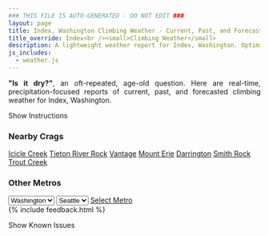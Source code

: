 ```yaml
---
### THIS FILE IS AUTO-GENERATED - DO NOT EDIT ###
layout: page
title: Index, Washington Climbing Weather - Current, Past, and Forecasted Report
title_override: Index<br /><small>Climbing Weather</small>
description: A lightweight weather report for Index, Washington. Optimized for slow internet connections.
js_includes:
  - weather.js
---
```


<section class="measure center lh-copy f5-ns f6 ph2 mv4" style="text-align: justify;">
<strong>"Is it dry?"</strong>, an oft-repeated, age-old question. Here are real-time,
precipitation-focused reports of current, past, and forecasted climbing weather for Index, Washington.
</section>

<p id="settings-toggle" class="mw5 b center tc hover-light-red black-70 pointer">Show Instructions</p>
<section id="settings" class="overflow-hidden" style="display:none;">
    <div class="mv2 ph2 center">
        <div class="fn f6 tc pv2">
            <p class="measure lh-copy center"><strong>Show/hide hourly forecasts</strong> by clicking the desired day.</p>
            <hr class="mw5 p0 mv2 o-60 b0 bt b--light-red light-red bg-light-red">
            <p class="measure lh-copy center"><strong>Current and Past conditions</strong> are measured by the nearest weather station. <strong>Forecast conditions</strong> are calculated and polled separately.</p>
            <hr class="mw5 p0 mv2 o-60 b0 bt b--light-red light-red bg-light-red">
            <p class="measure lh-copy center"><strong>Having issues?</strong> Try <a id="clear-cache" class="no-underline relative fancy-link light-red hover-light-red" href="#">clearing the local cache</a>.</p>
            <hr class="mw5 p0 mv2 o-60 b0 bt b--light-red light-red bg-light-red">
            <p class="measure lh-copy center">Weather data sourced from <a class="no-underline fancy-link relative light-red" target="_blank" href="https://www.weather.gov/documentation/services-web-api">weather.gov</a>.</p>
        </div>
    </div>
</section>
<section id="weather" data-crag="index-washington" class="mv4-ns mv3 ph2 center"></section>
<section id="nearby" class="tc lh-copy">
  <h3>Nearby Crags</h3>
<a class="nowrap no-underline fancy-link relative light-red mh3" href="/crags/icicle-creek-washington-weather.html">Icicle Creek</a>
<a class="nowrap no-underline fancy-link relative light-red mh3" href="/crags/tieton-river-rock-washington-weather.html">Tieton River Rock</a>
<a class="nowrap no-underline fancy-link relative light-red mh3" href="/crags/vantage-washington-weather.html">Vantage</a>
<a class="nowrap no-underline fancy-link relative light-red mh3" href="/crags/mount-erie-washington-weather.html">Mount Erie</a>
<a class="nowrap no-underline fancy-link relative light-red mh3" href="/crags/darrington-washington-weather.html">Darrington</a>
<a class="nowrap no-underline fancy-link relative light-red mh3" href="/crags/smith-rock-oregon-weather.html">Smith Rock</a>
<a class="nowrap no-underline fancy-link relative light-red mh3" href="/crags/trout-creek-oregon-weather.html">Trout Creek</a>
</section>
<section id="nearby" class="tc lh-copy">
  <h3>Other Metros</h3>
  <select class="ma1 bg-near-white pa2" id="stateSel">
    <option value="Texas">Texas</option>
    <option value="Washington" selected>Washington</option>
    <option value="Colorado">Colorado</option>
    <option value="Tennessee">Tennessee</option>
    <option value="Utah">Utah</option>
    <option value="California">California</option>
  </select>
  <select class="ma1 bg-near-white pa2" id="citySel">
    <option value="Seattle" selected>Seattle</option>
  </select>
  <a id="selectMetro" class="f6 link dim ph3 pv2 ma1 dib white bg-light-red" href="/crags/seattle-washington-weather.html">Select Metro</a>
  <script>
    var states = [];
    states["Texas"] = "Austin"
    states["Washington"] = "Seattle"
    states["Colorado"] = "Denver"
    states["Tennessee"] = "Nashville"
    states["Utah"] = "Salt Lake City"
    states["California"] = "San Francisco|Los Angeles"
  </script>
</section>
{% include feedback.html %}
<p id="issues-toggle" class="mw5 b center tc hover-light-red black-70 pointer">Show Known Issues</p>
<section id="issues" class="overflow-hidden tc f6">
</section>

<script>
  var weekly_SEW_150_72 = {"updated":"2021-06-25T22:17:43+00:00","units":"us","forecastGenerator":"BaselineForecastGenerator","generatedAt":"2021-06-26T08:43:07+00:00","updateTime":"2021-06-25T22:17:43+00:00","validTimes":"2021-06-25T16:00:00+00:00/P7DT9H","elevation":{"value":148.1328,"unitCode":"unit:m"},"periods":[{"number":1,"name":"Overnight","startTime":"2021-06-26T01:00:00-07:00","endTime":"2021-06-26T06:00:00-07:00","isDaytime":false,"temperature":72,"temperatureUnit":"F","temperatureTrend":null,"windSpeed":"2 to 8 mph","windDirection":"E","icon":"https://api.weather.gov/icons/land/night/skc?size=medium","shortForecast":"Clear","detailedForecast":"Clear, with a low around 72. East wind 2 to 8 mph."},{"number":2,"name":"Saturday","startTime":"2021-06-26T06:00:00-07:00","endTime":"2021-06-26T18:00:00-07:00","isDaytime":true,"temperature":95,"temperatureUnit":"F","temperatureTrend":"falling","windSpeed":"2 to 9 mph","windDirection":"ESE","icon":"https://api.weather.gov/icons/land/day/skc?size=medium","shortForecast":"Sunny","detailedForecast":"Sunny. High near 95, with temperatures falling to around 93 in the afternoon. East southeast wind 2 to 9 mph."},{"number":3,"name":"Saturday Night","startTime":"2021-06-26T18:00:00-07:00","endTime":"2021-06-27T06:00:00-07:00","isDaytime":false,"temperature":76,"temperatureUnit":"F","temperatureTrend":null,"windSpeed":"3 to 8 mph","windDirection":"NE","icon":"https://api.weather.gov/icons/land/night/skc?size=medium","shortForecast":"Clear","detailedForecast":"Clear, with a low around 76. Northeast wind 3 to 8 mph."},{"number":4,"name":"Sunday","startTime":"2021-06-27T06:00:00-07:00","endTime":"2021-06-27T18:00:00-07:00","isDaytime":true,"temperature":99,"temperatureUnit":"F","temperatureTrend":null,"windSpeed":"5 to 8 mph","windDirection":"ESE","icon":"https://api.weather.gov/icons/land/day/hot?size=medium","shortForecast":"Sunny","detailedForecast":"Sunny, with a high near 99. East southeast wind 5 to 8 mph."},{"number":5,"name":"Sunday Night","startTime":"2021-06-27T18:00:00-07:00","endTime":"2021-06-28T06:00:00-07:00","isDaytime":false,"temperature":78,"temperatureUnit":"F","temperatureTrend":null,"windSpeed":"7 mph","windDirection":"E","icon":"https://api.weather.gov/icons/land/night/skc?size=medium","shortForecast":"Clear","detailedForecast":"Clear, with a low around 78. East wind around 7 mph."},{"number":6,"name":"Monday","startTime":"2021-06-28T06:00:00-07:00","endTime":"2021-06-28T18:00:00-07:00","isDaytime":true,"temperature":102,"temperatureUnit":"F","temperatureTrend":null,"windSpeed":"9 mph","windDirection":"E","icon":"https://api.weather.gov/icons/land/day/hot?size=medium","shortForecast":"Sunny","detailedForecast":"Sunny, with a high near 102."},{"number":7,"name":"Monday Night","startTime":"2021-06-28T18:00:00-07:00","endTime":"2021-06-29T06:00:00-07:00","isDaytime":false,"temperature":73,"temperatureUnit":"F","temperatureTrend":null,"windSpeed":"8 mph","windDirection":"E","icon":"https://api.weather.gov/icons/land/night/skc?size=medium","shortForecast":"Clear","detailedForecast":"Clear, with a low around 73."},{"number":8,"name":"Tuesday","startTime":"2021-06-29T06:00:00-07:00","endTime":"2021-06-29T18:00:00-07:00","isDaytime":true,"temperature":93,"temperatureUnit":"F","temperatureTrend":null,"windSpeed":"6 mph","windDirection":"S","icon":"https://api.weather.gov/icons/land/day/skc?size=medium","shortForecast":"Sunny","detailedForecast":"Sunny, with a high near 93."},{"number":9,"name":"Tuesday Night","startTime":"2021-06-29T18:00:00-07:00","endTime":"2021-06-30T06:00:00-07:00","isDaytime":false,"temperature":66,"temperatureUnit":"F","temperatureTrend":null,"windSpeed":"6 mph","windDirection":"WSW","icon":"https://api.weather.gov/icons/land/night/few?size=medium","shortForecast":"Mostly Clear","detailedForecast":"Mostly clear, with a low around 66."},{"number":10,"name":"Wednesday","startTime":"2021-06-30T06:00:00-07:00","endTime":"2021-06-30T18:00:00-07:00","isDaytime":true,"temperature":83,"temperatureUnit":"F","temperatureTrend":null,"windSpeed":"3 to 7 mph","windDirection":"W","icon":"https://api.weather.gov/icons/land/day/few?size=medium","shortForecast":"Sunny","detailedForecast":"Sunny, with a high near 83."},{"number":11,"name":"Wednesday Night","startTime":"2021-06-30T18:00:00-07:00","endTime":"2021-07-01T06:00:00-07:00","isDaytime":false,"temperature":65,"temperatureUnit":"F","temperatureTrend":null,"windSpeed":"7 mph","windDirection":"WSW","icon":"https://api.weather.gov/icons/land/night/few?size=medium","shortForecast":"Mostly Clear","detailedForecast":"Mostly clear, with a low around 65."},{"number":12,"name":"Thursday","startTime":"2021-07-01T06:00:00-07:00","endTime":"2021-07-01T18:00:00-07:00","isDaytime":true,"temperature":82,"temperatureUnit":"F","temperatureTrend":null,"windSpeed":"3 to 7 mph","windDirection":"W","icon":"https://api.weather.gov/icons/land/day/few?size=medium","shortForecast":"Sunny","detailedForecast":"Sunny, with a high near 82."},{"number":13,"name":"Thursday Night","startTime":"2021-07-01T18:00:00-07:00","endTime":"2021-07-02T06:00:00-07:00","isDaytime":false,"temperature":64,"temperatureUnit":"F","temperatureTrend":null,"windSpeed":"3 to 7 mph","windDirection":"ENE","icon":"https://api.weather.gov/icons/land/night/few?size=medium","shortForecast":"Mostly Clear","detailedForecast":"Mostly clear, with a low around 64."},{"number":14,"name":"Friday","startTime":"2021-07-02T06:00:00-07:00","endTime":"2021-07-02T18:00:00-07:00","isDaytime":true,"temperature":83,"temperatureUnit":"F","temperatureTrend":null,"windSpeed":"3 to 7 mph","windDirection":"NW","icon":"https://api.weather.gov/icons/land/day/few?size=medium","shortForecast":"Sunny","detailedForecast":"Sunny, with a high near 83."}]}
  var hourly_SEW_150_72 = {"@context":["https://geojson.org/geojson-ld/geojson-context.jsonld",{"@version":"1.1","wx":"https://api.weather.gov/ontology#","geo":"http://www.opengis.net/ont/geosparql#","unit":"http://codes.wmo.int/common/unit/","@vocab":"https://api.weather.gov/ontology#"}],"type":"Feature","geometry":{"type":"Polygon","coordinates":[[[-121.5758471,47.8261007],[-121.5697809,47.8055844],[-121.539213,47.809657800000004],[-121.5452726,47.8301743],[-121.5758471,47.8261007]]]},"properties":{"updated":"2021-06-25T22:17:43+00:00","units":"us","forecastGenerator":"HourlyForecastGenerator","generatedAt":"2021-06-26T08:43:08+00:00","updateTime":"2021-06-25T22:17:43+00:00","validTimes":"2021-06-25T16:00:00+00:00/P7DT9H","elevation":{"value":148.1328,"unitCode":"unit:m"},"periods":[{"number":1,"name":"","startTime":"2021-06-26T01:00:00-07:00","endTime":"2021-06-26T02:00:00-07:00","isDaytime":false,"temperature":74,"temperatureUnit":"F","temperatureTrend":null,"windSpeed":"8 mph","windDirection":"ENE","icon":"https://api.weather.gov/icons/land/night/skc?size=small","shortForecast":"Clear","detailedForecast":""},{"number":2,"name":"","startTime":"2021-06-26T02:00:00-07:00","endTime":"2021-06-26T03:00:00-07:00","isDaytime":false,"temperature":74,"temperatureUnit":"F","temperatureTrend":null,"windSpeed":"6 mph","windDirection":"E","icon":"https://api.weather.gov/icons/land/night/skc?size=small","shortForecast":"Clear","detailedForecast":""},{"number":3,"name":"","startTime":"2021-06-26T03:00:00-07:00","endTime":"2021-06-26T04:00:00-07:00","isDaytime":false,"temperature":74,"temperatureUnit":"F","temperatureTrend":null,"windSpeed":"6 mph","windDirection":"ESE","icon":"https://api.weather.gov/icons/land/night/skc?size=small","shortForecast":"Clear","detailedForecast":""},{"number":4,"name":"","startTime":"2021-06-26T04:00:00-07:00","endTime":"2021-06-26T05:00:00-07:00","isDaytime":false,"temperature":73,"temperatureUnit":"F","temperatureTrend":null,"windSpeed":"2 mph","windDirection":"E","icon":"https://api.weather.gov/icons/land/night/skc?size=small","shortForecast":"Clear","detailedForecast":""},{"number":5,"name":"","startTime":"2021-06-26T05:00:00-07:00","endTime":"2021-06-26T06:00:00-07:00","isDaytime":false,"temperature":73,"temperatureUnit":"F","temperatureTrend":null,"windSpeed":"2 mph","windDirection":"E","icon":"https://api.weather.gov/icons/land/night/skc?size=small","shortForecast":"Clear","detailedForecast":""},{"number":6,"name":"","startTime":"2021-06-26T06:00:00-07:00","endTime":"2021-06-26T07:00:00-07:00","isDaytime":true,"temperature":73,"temperatureUnit":"F","temperatureTrend":null,"windSpeed":"5 mph","windDirection":"E","icon":"https://api.weather.gov/icons/land/day/skc?size=small","shortForecast":"Sunny","detailedForecast":""},{"number":7,"name":"","startTime":"2021-06-26T07:00:00-07:00","endTime":"2021-06-26T08:00:00-07:00","isDaytime":true,"temperature":74,"temperatureUnit":"F","temperatureTrend":null,"windSpeed":"6 mph","windDirection":"E","icon":"https://api.weather.gov/icons/land/day/skc?size=small","shortForecast":"Sunny","detailedForecast":""},{"number":8,"name":"","startTime":"2021-06-26T08:00:00-07:00","endTime":"2021-06-26T09:00:00-07:00","isDaytime":true,"temperature":77,"temperatureUnit":"F","temperatureTrend":null,"windSpeed":"5 mph","windDirection":"ESE","icon":"https://api.weather.gov/icons/land/day/skc?size=small","shortForecast":"Sunny","detailedForecast":""},{"number":9,"name":"","startTime":"2021-06-26T09:00:00-07:00","endTime":"2021-06-26T10:00:00-07:00","isDaytime":true,"temperature":81,"temperatureUnit":"F","temperatureTrend":null,"windSpeed":"2 mph","windDirection":"ESE","icon":"https://api.weather.gov/icons/land/day/skc?size=small","shortForecast":"Sunny","detailedForecast":""},{"number":10,"name":"","startTime":"2021-06-26T10:00:00-07:00","endTime":"2021-06-26T11:00:00-07:00","isDaytime":true,"temperature":85,"temperatureUnit":"F","temperatureTrend":null,"windSpeed":"5 mph","windDirection":"W","icon":"https://api.weather.gov/icons/land/day/skc?size=small","shortForecast":"Sunny","detailedForecast":""},{"number":11,"name":"","startTime":"2021-06-26T11:00:00-07:00","endTime":"2021-06-26T12:00:00-07:00","isDaytime":true,"temperature":88,"temperatureUnit":"F","temperatureTrend":null,"windSpeed":"8 mph","windDirection":"W","icon":"https://api.weather.gov/icons/land/day/skc?size=small","shortForecast":"Sunny","detailedForecast":""},{"number":12,"name":"","startTime":"2021-06-26T12:00:00-07:00","endTime":"2021-06-26T13:00:00-07:00","isDaytime":true,"temperature":91,"temperatureUnit":"F","temperatureTrend":null,"windSpeed":"8 mph","windDirection":"W","icon":"https://api.weather.gov/icons/land/day/skc?size=small","shortForecast":"Sunny","detailedForecast":""},{"number":13,"name":"","startTime":"2021-06-26T13:00:00-07:00","endTime":"2021-06-26T14:00:00-07:00","isDaytime":true,"temperature":92,"temperatureUnit":"F","temperatureTrend":null,"windSpeed":"8 mph","windDirection":"W","icon":"https://api.weather.gov/icons/land/day/skc?size=small","shortForecast":"Sunny","detailedForecast":""},{"number":14,"name":"","startTime":"2021-06-26T14:00:00-07:00","endTime":"2021-06-26T15:00:00-07:00","isDaytime":true,"temperature":93,"temperatureUnit":"F","temperatureTrend":null,"windSpeed":"9 mph","windDirection":"WNW","icon":"https://api.weather.gov/icons/land/day/skc?size=small","shortForecast":"Sunny","detailedForecast":""},{"number":15,"name":"","startTime":"2021-06-26T15:00:00-07:00","endTime":"2021-06-26T16:00:00-07:00","isDaytime":true,"temperature":93,"temperatureUnit":"F","temperatureTrend":null,"windSpeed":"9 mph","windDirection":"WNW","icon":"https://api.weather.gov/icons/land/day/skc?size=small","shortForecast":"Sunny","detailedForecast":""},{"number":16,"name":"","startTime":"2021-06-26T16:00:00-07:00","endTime":"2021-06-26T17:00:00-07:00","isDaytime":true,"temperature":94,"temperatureUnit":"F","temperatureTrend":null,"windSpeed":"9 mph","windDirection":"WNW","icon":"https://api.weather.gov/icons/land/day/skc?size=small","shortForecast":"Sunny","detailedForecast":""},{"number":17,"name":"","startTime":"2021-06-26T17:00:00-07:00","endTime":"2021-06-26T18:00:00-07:00","isDaytime":true,"temperature":93,"temperatureUnit":"F","temperatureTrend":null,"windSpeed":"8 mph","windDirection":"WNW","icon":"https://api.weather.gov/icons/land/day/skc?size=small","shortForecast":"Sunny","detailedForecast":""},{"number":18,"name":"","startTime":"2021-06-26T18:00:00-07:00","endTime":"2021-06-26T19:00:00-07:00","isDaytime":false,"temperature":93,"temperatureUnit":"F","temperatureTrend":null,"windSpeed":"8 mph","windDirection":"WNW","icon":"https://api.weather.gov/icons/land/night/skc?size=small","shortForecast":"Clear","detailedForecast":""},{"number":19,"name":"","startTime":"2021-06-26T19:00:00-07:00","endTime":"2021-06-26T20:00:00-07:00","isDaytime":false,"temperature":90,"temperatureUnit":"F","temperatureTrend":null,"windSpeed":"8 mph","windDirection":"WNW","icon":"https://api.weather.gov/icons/land/night/skc?size=small","shortForecast":"Clear","detailedForecast":""},{"number":20,"name":"","startTime":"2021-06-26T20:00:00-07:00","endTime":"2021-06-26T21:00:00-07:00","isDaytime":false,"temperature":88,"temperatureUnit":"F","temperatureTrend":null,"windSpeed":"3 mph","windDirection":"NE","icon":"https://api.weather.gov/icons/land/night/skc?size=small","shortForecast":"Clear","detailedForecast":""},{"number":21,"name":"","startTime":"2021-06-26T21:00:00-07:00","endTime":"2021-06-26T22:00:00-07:00","isDaytime":false,"temperature":85,"temperatureUnit":"F","temperatureTrend":null,"windSpeed":"3 mph","windDirection":"NE","icon":"https://api.weather.gov/icons/land/night/skc?size=small","shortForecast":"Clear","detailedForecast":""},{"number":22,"name":"","startTime":"2021-06-26T22:00:00-07:00","endTime":"2021-06-26T23:00:00-07:00","isDaytime":false,"temperature":83,"temperatureUnit":"F","temperatureTrend":null,"windSpeed":"3 mph","windDirection":"NE","icon":"https://api.weather.gov/icons/land/night/skc?size=small","shortForecast":"Clear","detailedForecast":""},{"number":23,"name":"","startTime":"2021-06-26T23:00:00-07:00","endTime":"2021-06-27T00:00:00-07:00","isDaytime":false,"temperature":82,"temperatureUnit":"F","temperatureTrend":null,"windSpeed":"6 mph","windDirection":"ENE","icon":"https://api.weather.gov/icons/land/night/skc?size=small","shortForecast":"Clear","detailedForecast":""},{"number":24,"name":"","startTime":"2021-06-27T00:00:00-07:00","endTime":"2021-06-27T01:00:00-07:00","isDaytime":false,"temperature":81,"temperatureUnit":"F","temperatureTrend":null,"windSpeed":"6 mph","windDirection":"ENE","icon":"https://api.weather.gov/icons/land/night/skc?size=small","shortForecast":"Clear","detailedForecast":""},{"number":25,"name":"","startTime":"2021-06-27T01:00:00-07:00","endTime":"2021-06-27T02:00:00-07:00","isDaytime":false,"temperature":80,"temperatureUnit":"F","temperatureTrend":null,"windSpeed":"6 mph","windDirection":"ENE","icon":"https://api.weather.gov/icons/land/night/skc?size=small","shortForecast":"Clear","detailedForecast":""},{"number":26,"name":"","startTime":"2021-06-27T02:00:00-07:00","endTime":"2021-06-27T03:00:00-07:00","isDaytime":false,"temperature":79,"temperatureUnit":"F","temperatureTrend":null,"windSpeed":"5 mph","windDirection":"ENE","icon":"https://api.weather.gov/icons/land/night/skc?size=small","shortForecast":"Clear","detailedForecast":""},{"number":27,"name":"","startTime":"2021-06-27T03:00:00-07:00","endTime":"2021-06-27T04:00:00-07:00","isDaytime":false,"temperature":78,"temperatureUnit":"F","temperatureTrend":null,"windSpeed":"5 mph","windDirection":"ENE","icon":"https://api.weather.gov/icons/land/night/skc?size=small","shortForecast":"Clear","detailedForecast":""},{"number":28,"name":"","startTime":"2021-06-27T04:00:00-07:00","endTime":"2021-06-27T05:00:00-07:00","isDaytime":false,"temperature":77,"temperatureUnit":"F","temperatureTrend":null,"windSpeed":"5 mph","windDirection":"ENE","icon":"https://api.weather.gov/icons/land/night/skc?size=small","shortForecast":"Clear","detailedForecast":""},{"number":29,"name":"","startTime":"2021-06-27T05:00:00-07:00","endTime":"2021-06-27T06:00:00-07:00","isDaytime":false,"temperature":77,"temperatureUnit":"F","temperatureTrend":null,"windSpeed":"5 mph","windDirection":"ENE","icon":"https://api.weather.gov/icons/land/night/skc?size=small","shortForecast":"Clear","detailedForecast":""},{"number":30,"name":"","startTime":"2021-06-27T06:00:00-07:00","endTime":"2021-06-27T07:00:00-07:00","isDaytime":true,"temperature":78,"temperatureUnit":"F","temperatureTrend":null,"windSpeed":"5 mph","windDirection":"ENE","icon":"https://api.weather.gov/icons/land/day/skc?size=small","shortForecast":"Sunny","detailedForecast":""},{"number":31,"name":"","startTime":"2021-06-27T07:00:00-07:00","endTime":"2021-06-27T08:00:00-07:00","isDaytime":true,"temperature":79,"temperatureUnit":"F","temperatureTrend":null,"windSpeed":"5 mph","windDirection":"ENE","icon":"https://api.weather.gov/icons/land/day/skc?size=small","shortForecast":"Sunny","detailedForecast":""},{"number":32,"name":"","startTime":"2021-06-27T08:00:00-07:00","endTime":"2021-06-27T09:00:00-07:00","isDaytime":true,"temperature":81,"temperatureUnit":"F","temperatureTrend":null,"windSpeed":"5 mph","windDirection":"SE","icon":"https://api.weather.gov/icons/land/day/skc?size=small","shortForecast":"Sunny","detailedForecast":""},{"number":33,"name":"","startTime":"2021-06-27T09:00:00-07:00","endTime":"2021-06-27T10:00:00-07:00","isDaytime":true,"temperature":84,"temperatureUnit":"F","temperatureTrend":null,"windSpeed":"5 mph","windDirection":"SE","icon":"https://api.weather.gov/icons/land/day/skc?size=small","shortForecast":"Sunny","detailedForecast":""},{"number":34,"name":"","startTime":"2021-06-27T10:00:00-07:00","endTime":"2021-06-27T11:00:00-07:00","isDaytime":true,"temperature":88,"temperatureUnit":"F","temperatureTrend":null,"windSpeed":"5 mph","windDirection":"SE","icon":"https://api.weather.gov/icons/land/day/skc?size=small","shortForecast":"Sunny","detailedForecast":""},{"number":35,"name":"","startTime":"2021-06-27T11:00:00-07:00","endTime":"2021-06-27T12:00:00-07:00","isDaytime":true,"temperature":91,"temperatureUnit":"F","temperatureTrend":null,"windSpeed":"8 mph","windDirection":"SE","icon":"https://api.weather.gov/icons/land/day/skc?size=small","shortForecast":"Sunny","detailedForecast":""},{"number":36,"name":"","startTime":"2021-06-27T12:00:00-07:00","endTime":"2021-06-27T13:00:00-07:00","isDaytime":true,"temperature":93,"temperatureUnit":"F","temperatureTrend":null,"windSpeed":"8 mph","windDirection":"SE","icon":"https://api.weather.gov/icons/land/day/skc?size=small","shortForecast":"Sunny","detailedForecast":""},{"number":37,"name":"","startTime":"2021-06-27T13:00:00-07:00","endTime":"2021-06-27T14:00:00-07:00","isDaytime":true,"temperature":95,"temperatureUnit":"F","temperatureTrend":null,"windSpeed":"8 mph","windDirection":"SE","icon":"https://api.weather.gov/icons/land/day/skc?size=small","shortForecast":"Sunny","detailedForecast":""},{"number":38,"name":"","startTime":"2021-06-27T14:00:00-07:00","endTime":"2021-06-27T15:00:00-07:00","isDaytime":true,"temperature":96,"temperatureUnit":"F","temperatureTrend":null,"windSpeed":"8 mph","windDirection":"SE","icon":"https://api.weather.gov/icons/land/day/hot?size=small","shortForecast":"Sunny","detailedForecast":""},{"number":39,"name":"","startTime":"2021-06-27T15:00:00-07:00","endTime":"2021-06-27T16:00:00-07:00","isDaytime":true,"temperature":97,"temperatureUnit":"F","temperatureTrend":null,"windSpeed":"8 mph","windDirection":"SE","icon":"https://api.weather.gov/icons/land/day/hot?size=small","shortForecast":"Sunny","detailedForecast":""},{"number":40,"name":"","startTime":"2021-06-27T16:00:00-07:00","endTime":"2021-06-27T17:00:00-07:00","isDaytime":true,"temperature":98,"temperatureUnit":"F","temperatureTrend":null,"windSpeed":"8 mph","windDirection":"SE","icon":"https://api.weather.gov/icons/land/day/hot?size=small","shortForecast":"Sunny","detailedForecast":""},{"number":41,"name":"","startTime":"2021-06-27T17:00:00-07:00","endTime":"2021-06-27T18:00:00-07:00","isDaytime":true,"temperature":98,"temperatureUnit":"F","temperatureTrend":null,"windSpeed":"5 mph","windDirection":"ESE","icon":"https://api.weather.gov/icons/land/day/hot?size=small","shortForecast":"Sunny","detailedForecast":""},{"number":42,"name":"","startTime":"2021-06-27T18:00:00-07:00","endTime":"2021-06-27T19:00:00-07:00","isDaytime":false,"temperature":97,"temperatureUnit":"F","temperatureTrend":null,"windSpeed":"5 mph","windDirection":"ESE","icon":"https://api.weather.gov/icons/land/night/skc?size=small","shortForecast":"Clear","detailedForecast":""},{"number":43,"name":"","startTime":"2021-06-27T19:00:00-07:00","endTime":"2021-06-27T20:00:00-07:00","isDaytime":false,"temperature":95,"temperatureUnit":"F","temperatureTrend":null,"windSpeed":"5 mph","windDirection":"ESE","icon":"https://api.weather.gov/icons/land/night/skc?size=small","shortForecast":"Clear","detailedForecast":""},{"number":44,"name":"","startTime":"2021-06-27T20:00:00-07:00","endTime":"2021-06-27T21:00:00-07:00","isDaytime":false,"temperature":92,"temperatureUnit":"F","temperatureTrend":null,"windSpeed":"6 mph","windDirection":"E","icon":"https://api.weather.gov/icons/land/night/skc?size=small","shortForecast":"Clear","detailedForecast":""},{"number":45,"name":"","startTime":"2021-06-27T21:00:00-07:00","endTime":"2021-06-27T22:00:00-07:00","isDaytime":false,"temperature":89,"temperatureUnit":"F","temperatureTrend":null,"windSpeed":"6 mph","windDirection":"E","icon":"https://api.weather.gov/icons/land/night/skc?size=small","shortForecast":"Clear","detailedForecast":""},{"number":46,"name":"","startTime":"2021-06-27T22:00:00-07:00","endTime":"2021-06-27T23:00:00-07:00","isDaytime":false,"temperature":86,"temperatureUnit":"F","temperatureTrend":null,"windSpeed":"6 mph","windDirection":"E","icon":"https://api.weather.gov/icons/land/night/skc?size=small","shortForecast":"Clear","detailedForecast":""},{"number":47,"name":"","startTime":"2021-06-27T23:00:00-07:00","endTime":"2021-06-28T00:00:00-07:00","isDaytime":false,"temperature":84,"temperatureUnit":"F","temperatureTrend":null,"windSpeed":"7 mph","windDirection":"ENE","icon":"https://api.weather.gov/icons/land/night/skc?size=small","shortForecast":"Clear","detailedForecast":""},{"number":48,"name":"","startTime":"2021-06-28T00:00:00-07:00","endTime":"2021-06-28T01:00:00-07:00","isDaytime":false,"temperature":82,"temperatureUnit":"F","temperatureTrend":null,"windSpeed":"7 mph","windDirection":"ENE","icon":"https://api.weather.gov/icons/land/night/skc?size=small","shortForecast":"Clear","detailedForecast":""},{"number":49,"name":"","startTime":"2021-06-28T01:00:00-07:00","endTime":"2021-06-28T02:00:00-07:00","isDaytime":false,"temperature":81,"temperatureUnit":"F","temperatureTrend":null,"windSpeed":"7 mph","windDirection":"ENE","icon":"https://api.weather.gov/icons/land/night/skc?size=small","shortForecast":"Clear","detailedForecast":""},{"number":50,"name":"","startTime":"2021-06-28T02:00:00-07:00","endTime":"2021-06-28T03:00:00-07:00","isDaytime":false,"temperature":80,"temperatureUnit":"F","temperatureTrend":null,"windSpeed":"7 mph","windDirection":"ENE","icon":"https://api.weather.gov/icons/land/night/skc?size=small","shortForecast":"Clear","detailedForecast":""},{"number":51,"name":"","startTime":"2021-06-28T03:00:00-07:00","endTime":"2021-06-28T04:00:00-07:00","isDaytime":false,"temperature":79,"temperatureUnit":"F","temperatureTrend":null,"windSpeed":"7 mph","windDirection":"ENE","icon":"https://api.weather.gov/icons/land/night/skc?size=small","shortForecast":"Clear","detailedForecast":""},{"number":52,"name":"","startTime":"2021-06-28T04:00:00-07:00","endTime":"2021-06-28T05:00:00-07:00","isDaytime":false,"temperature":79,"temperatureUnit":"F","temperatureTrend":null,"windSpeed":"7 mph","windDirection":"ENE","icon":"https://api.weather.gov/icons/land/night/skc?size=small","shortForecast":"Clear","detailedForecast":""},{"number":53,"name":"","startTime":"2021-06-28T05:00:00-07:00","endTime":"2021-06-28T06:00:00-07:00","isDaytime":false,"temperature":78,"temperatureUnit":"F","temperatureTrend":null,"windSpeed":"7 mph","windDirection":"ENE","icon":"https://api.weather.gov/icons/land/night/skc?size=small","shortForecast":"Clear","detailedForecast":""},{"number":54,"name":"","startTime":"2021-06-28T06:00:00-07:00","endTime":"2021-06-28T07:00:00-07:00","isDaytime":true,"temperature":79,"temperatureUnit":"F","temperatureTrend":null,"windSpeed":"7 mph","windDirection":"ENE","icon":"https://api.weather.gov/icons/land/day/skc?size=small","shortForecast":"Sunny","detailedForecast":""},{"number":55,"name":"","startTime":"2021-06-28T07:00:00-07:00","endTime":"2021-06-28T08:00:00-07:00","isDaytime":true,"temperature":80,"temperatureUnit":"F","temperatureTrend":null,"windSpeed":"7 mph","windDirection":"ENE","icon":"https://api.weather.gov/icons/land/day/skc?size=small","shortForecast":"Sunny","detailedForecast":""},{"number":56,"name":"","startTime":"2021-06-28T08:00:00-07:00","endTime":"2021-06-28T09:00:00-07:00","isDaytime":true,"temperature":82,"temperatureUnit":"F","temperatureTrend":null,"windSpeed":"8 mph","windDirection":"E","icon":"https://api.weather.gov/icons/land/day/skc?size=small","shortForecast":"Sunny","detailedForecast":""},{"number":57,"name":"","startTime":"2021-06-28T09:00:00-07:00","endTime":"2021-06-28T10:00:00-07:00","isDaytime":true,"temperature":85,"temperatureUnit":"F","temperatureTrend":null,"windSpeed":"8 mph","windDirection":"E","icon":"https://api.weather.gov/icons/land/day/skc?size=small","shortForecast":"Sunny","detailedForecast":""},{"number":58,"name":"","startTime":"2021-06-28T10:00:00-07:00","endTime":"2021-06-28T11:00:00-07:00","isDaytime":true,"temperature":89,"temperatureUnit":"F","temperatureTrend":null,"windSpeed":"8 mph","windDirection":"E","icon":"https://api.weather.gov/icons/land/day/skc?size=small","shortForecast":"Sunny","detailedForecast":""},{"number":59,"name":"","startTime":"2021-06-28T11:00:00-07:00","endTime":"2021-06-28T12:00:00-07:00","isDaytime":true,"temperature":92,"temperatureUnit":"F","temperatureTrend":null,"windSpeed":"9 mph","windDirection":"E","icon":"https://api.weather.gov/icons/land/day/skc?size=small","shortForecast":"Sunny","detailedForecast":""},{"number":60,"name":"","startTime":"2021-06-28T12:00:00-07:00","endTime":"2021-06-28T13:00:00-07:00","isDaytime":true,"temperature":94,"temperatureUnit":"F","temperatureTrend":null,"windSpeed":"9 mph","windDirection":"E","icon":"https://api.weather.gov/icons/land/day/skc?size=small","shortForecast":"Sunny","detailedForecast":""},{"number":61,"name":"","startTime":"2021-06-28T13:00:00-07:00","endTime":"2021-06-28T14:00:00-07:00","isDaytime":true,"temperature":96,"temperatureUnit":"F","temperatureTrend":null,"windSpeed":"9 mph","windDirection":"E","icon":"https://api.weather.gov/icons/land/day/hot?size=small","shortForecast":"Sunny","detailedForecast":""},{"number":62,"name":"","startTime":"2021-06-28T14:00:00-07:00","endTime":"2021-06-28T15:00:00-07:00","isDaytime":true,"temperature":97,"temperatureUnit":"F","temperatureTrend":null,"windSpeed":"9 mph","windDirection":"E","icon":"https://api.weather.gov/icons/land/day/hot?size=small","shortForecast":"Sunny","detailedForecast":""},{"number":63,"name":"","startTime":"2021-06-28T15:00:00-07:00","endTime":"2021-06-28T16:00:00-07:00","isDaytime":true,"temperature":99,"temperatureUnit":"F","temperatureTrend":null,"windSpeed":"9 mph","windDirection":"E","icon":"https://api.weather.gov/icons/land/day/hot?size=small","shortForecast":"Sunny","detailedForecast":""},{"number":64,"name":"","startTime":"2021-06-28T16:00:00-07:00","endTime":"2021-06-28T17:00:00-07:00","isDaytime":true,"temperature":100,"temperatureUnit":"F","temperatureTrend":null,"windSpeed":"9 mph","windDirection":"E","icon":"https://api.weather.gov/icons/land/day/hot?size=small","shortForecast":"Sunny","detailedForecast":""},{"number":65,"name":"","startTime":"2021-06-28T17:00:00-07:00","endTime":"2021-06-28T18:00:00-07:00","isDaytime":true,"temperature":100,"temperatureUnit":"F","temperatureTrend":null,"windSpeed":"8 mph","windDirection":"E","icon":"https://api.weather.gov/icons/land/day/hot?size=small","shortForecast":"Sunny","detailedForecast":""},{"number":66,"name":"","startTime":"2021-06-28T18:00:00-07:00","endTime":"2021-06-28T19:00:00-07:00","isDaytime":false,"temperature":99,"temperatureUnit":"F","temperatureTrend":null,"windSpeed":"8 mph","windDirection":"E","icon":"https://api.weather.gov/icons/land/night/skc?size=small","shortForecast":"Clear","detailedForecast":""},{"number":67,"name":"","startTime":"2021-06-28T19:00:00-07:00","endTime":"2021-06-28T20:00:00-07:00","isDaytime":false,"temperature":97,"temperatureUnit":"F","temperatureTrend":null,"windSpeed":"8 mph","windDirection":"E","icon":"https://api.weather.gov/icons/land/night/skc?size=small","shortForecast":"Clear","detailedForecast":""},{"number":68,"name":"","startTime":"2021-06-28T20:00:00-07:00","endTime":"2021-06-28T21:00:00-07:00","isDaytime":false,"temperature":94,"temperatureUnit":"F","temperatureTrend":null,"windSpeed":"6 mph","windDirection":"E","icon":"https://api.weather.gov/icons/land/night/skc?size=small","shortForecast":"Clear","detailedForecast":""},{"number":69,"name":"","startTime":"2021-06-28T21:00:00-07:00","endTime":"2021-06-28T22:00:00-07:00","isDaytime":false,"temperature":90,"temperatureUnit":"F","temperatureTrend":null,"windSpeed":"6 mph","windDirection":"E","icon":"https://api.weather.gov/icons/land/night/skc?size=small","shortForecast":"Clear","detailedForecast":""},{"number":70,"name":"","startTime":"2021-06-28T22:00:00-07:00","endTime":"2021-06-28T23:00:00-07:00","isDaytime":false,"temperature":87,"temperatureUnit":"F","temperatureTrend":null,"windSpeed":"6 mph","windDirection":"E","icon":"https://api.weather.gov/icons/land/night/skc?size=small","shortForecast":"Clear","detailedForecast":""},{"number":71,"name":"","startTime":"2021-06-28T23:00:00-07:00","endTime":"2021-06-29T00:00:00-07:00","isDaytime":false,"temperature":83,"temperatureUnit":"F","temperatureTrend":null,"windSpeed":"6 mph","windDirection":"E","icon":"https://api.weather.gov/icons/land/night/skc?size=small","shortForecast":"Clear","detailedForecast":""},{"number":72,"name":"","startTime":"2021-06-29T00:00:00-07:00","endTime":"2021-06-29T01:00:00-07:00","isDaytime":false,"temperature":80,"temperatureUnit":"F","temperatureTrend":null,"windSpeed":"6 mph","windDirection":"E","icon":"https://api.weather.gov/icons/land/night/skc?size=small","shortForecast":"Clear","detailedForecast":""},{"number":73,"name":"","startTime":"2021-06-29T01:00:00-07:00","endTime":"2021-06-29T02:00:00-07:00","isDaytime":false,"temperature":78,"temperatureUnit":"F","temperatureTrend":null,"windSpeed":"6 mph","windDirection":"E","icon":"https://api.weather.gov/icons/land/night/skc?size=small","shortForecast":"Clear","detailedForecast":""},{"number":74,"name":"","startTime":"2021-06-29T02:00:00-07:00","endTime":"2021-06-29T03:00:00-07:00","isDaytime":false,"temperature":77,"temperatureUnit":"F","temperatureTrend":null,"windSpeed":"6 mph","windDirection":"ESE","icon":"https://api.weather.gov/icons/land/night/skc?size=small","shortForecast":"Clear","detailedForecast":""},{"number":75,"name":"","startTime":"2021-06-29T03:00:00-07:00","endTime":"2021-06-29T04:00:00-07:00","isDaytime":false,"temperature":75,"temperatureUnit":"F","temperatureTrend":null,"windSpeed":"6 mph","windDirection":"ESE","icon":"https://api.weather.gov/icons/land/night/skc?size=small","shortForecast":"Clear","detailedForecast":""},{"number":76,"name":"","startTime":"2021-06-29T04:00:00-07:00","endTime":"2021-06-29T05:00:00-07:00","isDaytime":false,"temperature":74,"temperatureUnit":"F","temperatureTrend":null,"windSpeed":"6 mph","windDirection":"ESE","icon":"https://api.weather.gov/icons/land/night/skc?size=small","shortForecast":"Clear","detailedForecast":""},{"number":77,"name":"","startTime":"2021-06-29T05:00:00-07:00","endTime":"2021-06-29T06:00:00-07:00","isDaytime":false,"temperature":74,"temperatureUnit":"F","temperatureTrend":null,"windSpeed":"6 mph","windDirection":"E","icon":"https://api.weather.gov/icons/land/night/skc?size=small","shortForecast":"Clear","detailedForecast":""},{"number":78,"name":"","startTime":"2021-06-29T06:00:00-07:00","endTime":"2021-06-29T07:00:00-07:00","isDaytime":true,"temperature":75,"temperatureUnit":"F","temperatureTrend":null,"windSpeed":"6 mph","windDirection":"E","icon":"https://api.weather.gov/icons/land/day/skc?size=small","shortForecast":"Sunny","detailedForecast":""},{"number":79,"name":"","startTime":"2021-06-29T07:00:00-07:00","endTime":"2021-06-29T08:00:00-07:00","isDaytime":true,"temperature":76,"temperatureUnit":"F","temperatureTrend":null,"windSpeed":"6 mph","windDirection":"E","icon":"https://api.weather.gov/icons/land/day/skc?size=small","shortForecast":"Sunny","detailedForecast":""},{"number":80,"name":"","startTime":"2021-06-29T08:00:00-07:00","endTime":"2021-06-29T09:00:00-07:00","isDaytime":true,"temperature":78,"temperatureUnit":"F","temperatureTrend":null,"windSpeed":"5 mph","windDirection":"SE","icon":"https://api.weather.gov/icons/land/day/skc?size=small","shortForecast":"Sunny","detailedForecast":""},{"number":81,"name":"","startTime":"2021-06-29T09:00:00-07:00","endTime":"2021-06-29T10:00:00-07:00","isDaytime":true,"temperature":81,"temperatureUnit":"F","temperatureTrend":null,"windSpeed":"5 mph","windDirection":"SE","icon":"https://api.weather.gov/icons/land/day/skc?size=small","shortForecast":"Sunny","detailedForecast":""},{"number":82,"name":"","startTime":"2021-06-29T10:00:00-07:00","endTime":"2021-06-29T11:00:00-07:00","isDaytime":true,"temperature":84,"temperatureUnit":"F","temperatureTrend":null,"windSpeed":"5 mph","windDirection":"SE","icon":"https://api.weather.gov/icons/land/day/skc?size=small","shortForecast":"Sunny","detailedForecast":""},{"number":83,"name":"","startTime":"2021-06-29T11:00:00-07:00","endTime":"2021-06-29T12:00:00-07:00","isDaytime":true,"temperature":87,"temperatureUnit":"F","temperatureTrend":null,"windSpeed":"6 mph","windDirection":"WSW","icon":"https://api.weather.gov/icons/land/day/skc?size=small","shortForecast":"Sunny","detailedForecast":""},{"number":84,"name":"","startTime":"2021-06-29T12:00:00-07:00","endTime":"2021-06-29T13:00:00-07:00","isDaytime":true,"temperature":89,"temperatureUnit":"F","temperatureTrend":null,"windSpeed":"6 mph","windDirection":"WSW","icon":"https://api.weather.gov/icons/land/day/skc?size=small","shortForecast":"Sunny","detailedForecast":""},{"number":85,"name":"","startTime":"2021-06-29T13:00:00-07:00","endTime":"2021-06-29T14:00:00-07:00","isDaytime":true,"temperature":91,"temperatureUnit":"F","temperatureTrend":null,"windSpeed":"6 mph","windDirection":"WSW","icon":"https://api.weather.gov/icons/land/day/skc?size=small","shortForecast":"Sunny","detailedForecast":""},{"number":86,"name":"","startTime":"2021-06-29T14:00:00-07:00","endTime":"2021-06-29T15:00:00-07:00","isDaytime":true,"temperature":92,"temperatureUnit":"F","temperatureTrend":null,"windSpeed":"6 mph","windDirection":"W","icon":"https://api.weather.gov/icons/land/day/skc?size=small","shortForecast":"Sunny","detailedForecast":""},{"number":87,"name":"","startTime":"2021-06-29T15:00:00-07:00","endTime":"2021-06-29T16:00:00-07:00","isDaytime":true,"temperature":92,"temperatureUnit":"F","temperatureTrend":null,"windSpeed":"6 mph","windDirection":"W","icon":"https://api.weather.gov/icons/land/day/skc?size=small","shortForecast":"Sunny","detailedForecast":""},{"number":88,"name":"","startTime":"2021-06-29T16:00:00-07:00","endTime":"2021-06-29T17:00:00-07:00","isDaytime":true,"temperature":91,"temperatureUnit":"F","temperatureTrend":null,"windSpeed":"6 mph","windDirection":"W","icon":"https://api.weather.gov/icons/land/day/skc?size=small","shortForecast":"Sunny","detailedForecast":""},{"number":89,"name":"","startTime":"2021-06-29T17:00:00-07:00","endTime":"2021-06-29T18:00:00-07:00","isDaytime":true,"temperature":90,"temperatureUnit":"F","temperatureTrend":null,"windSpeed":"6 mph","windDirection":"W","icon":"https://api.weather.gov/icons/land/day/skc?size=small","shortForecast":"Sunny","detailedForecast":""},{"number":90,"name":"","startTime":"2021-06-29T18:00:00-07:00","endTime":"2021-06-29T19:00:00-07:00","isDaytime":false,"temperature":88,"temperatureUnit":"F","temperatureTrend":null,"windSpeed":"6 mph","windDirection":"W","icon":"https://api.weather.gov/icons/land/night/skc?size=small","shortForecast":"Clear","detailedForecast":""},{"number":91,"name":"","startTime":"2021-06-29T19:00:00-07:00","endTime":"2021-06-29T20:00:00-07:00","isDaytime":false,"temperature":86,"temperatureUnit":"F","temperatureTrend":null,"windSpeed":"6 mph","windDirection":"W","icon":"https://api.weather.gov/icons/land/night/skc?size=small","shortForecast":"Clear","detailedForecast":""},{"number":92,"name":"","startTime":"2021-06-29T20:00:00-07:00","endTime":"2021-06-29T21:00:00-07:00","isDaytime":false,"temperature":84,"temperatureUnit":"F","temperatureTrend":null,"windSpeed":"6 mph","windDirection":"W","icon":"https://api.weather.gov/icons/land/night/skc?size=small","shortForecast":"Clear","detailedForecast":""},{"number":93,"name":"","startTime":"2021-06-29T21:00:00-07:00","endTime":"2021-06-29T22:00:00-07:00","isDaytime":false,"temperature":81,"temperatureUnit":"F","temperatureTrend":null,"windSpeed":"6 mph","windDirection":"W","icon":"https://api.weather.gov/icons/land/night/skc?size=small","shortForecast":"Clear","detailedForecast":""},{"number":94,"name":"","startTime":"2021-06-29T22:00:00-07:00","endTime":"2021-06-29T23:00:00-07:00","isDaytime":false,"temperature":78,"temperatureUnit":"F","temperatureTrend":null,"windSpeed":"6 mph","windDirection":"W","icon":"https://api.weather.gov/icons/land/night/skc?size=small","shortForecast":"Clear","detailedForecast":""},{"number":95,"name":"","startTime":"2021-06-29T23:00:00-07:00","endTime":"2021-06-30T00:00:00-07:00","isDaytime":false,"temperature":75,"temperatureUnit":"F","temperatureTrend":null,"windSpeed":"5 mph","windDirection":"W","icon":"https://api.weather.gov/icons/land/night/skc?size=small","shortForecast":"Clear","detailedForecast":""},{"number":96,"name":"","startTime":"2021-06-30T00:00:00-07:00","endTime":"2021-06-30T01:00:00-07:00","isDaytime":false,"temperature":73,"temperatureUnit":"F","temperatureTrend":null,"windSpeed":"5 mph","windDirection":"W","icon":"https://api.weather.gov/icons/land/night/skc?size=small","shortForecast":"Clear","detailedForecast":""},{"number":97,"name":"","startTime":"2021-06-30T01:00:00-07:00","endTime":"2021-06-30T02:00:00-07:00","isDaytime":false,"temperature":71,"temperatureUnit":"F","temperatureTrend":null,"windSpeed":"5 mph","windDirection":"W","icon":"https://api.weather.gov/icons/land/night/skc?size=small","shortForecast":"Clear","detailedForecast":""},{"number":98,"name":"","startTime":"2021-06-30T02:00:00-07:00","endTime":"2021-06-30T03:00:00-07:00","isDaytime":false,"temperature":70,"temperatureUnit":"F","temperatureTrend":null,"windSpeed":"3 mph","windDirection":"WSW","icon":"https://api.weather.gov/icons/land/night/few?size=small","shortForecast":"Mostly Clear","detailedForecast":""},{"number":99,"name":"","startTime":"2021-06-30T03:00:00-07:00","endTime":"2021-06-30T04:00:00-07:00","isDaytime":false,"temperature":69,"temperatureUnit":"F","temperatureTrend":null,"windSpeed":"3 mph","windDirection":"WSW","icon":"https://api.weather.gov/icons/land/night/few?size=small","shortForecast":"Mostly Clear","detailedForecast":""},{"number":100,"name":"","startTime":"2021-06-30T04:00:00-07:00","endTime":"2021-06-30T05:00:00-07:00","isDaytime":false,"temperature":67,"temperatureUnit":"F","temperatureTrend":null,"windSpeed":"3 mph","windDirection":"WSW","icon":"https://api.weather.gov/icons/land/night/few?size=small","shortForecast":"Mostly Clear","detailedForecast":""},{"number":101,"name":"","startTime":"2021-06-30T05:00:00-07:00","endTime":"2021-06-30T06:00:00-07:00","isDaytime":false,"temperature":67,"temperatureUnit":"F","temperatureTrend":null,"windSpeed":"3 mph","windDirection":"SW","icon":"https://api.weather.gov/icons/land/night/few?size=small","shortForecast":"Mostly Clear","detailedForecast":""},{"number":102,"name":"","startTime":"2021-06-30T06:00:00-07:00","endTime":"2021-06-30T07:00:00-07:00","isDaytime":true,"temperature":67,"temperatureUnit":"F","temperatureTrend":null,"windSpeed":"3 mph","windDirection":"SW","icon":"https://api.weather.gov/icons/land/day/few?size=small","shortForecast":"Sunny","detailedForecast":""},{"number":103,"name":"","startTime":"2021-06-30T07:00:00-07:00","endTime":"2021-06-30T08:00:00-07:00","isDaytime":true,"temperature":68,"temperatureUnit":"F","temperatureTrend":null,"windSpeed":"3 mph","windDirection":"SW","icon":"https://api.weather.gov/icons/land/day/few?size=small","shortForecast":"Sunny","detailedForecast":""},{"number":104,"name":"","startTime":"2021-06-30T08:00:00-07:00","endTime":"2021-06-30T09:00:00-07:00","isDaytime":true,"temperature":70,"temperatureUnit":"F","temperatureTrend":null,"windSpeed":"3 mph","windDirection":"W","icon":"https://api.weather.gov/icons/land/day/few?size=small","shortForecast":"Sunny","detailedForecast":""},{"number":105,"name":"","startTime":"2021-06-30T09:00:00-07:00","endTime":"2021-06-30T10:00:00-07:00","isDaytime":true,"temperature":72,"temperatureUnit":"F","temperatureTrend":null,"windSpeed":"3 mph","windDirection":"W","icon":"https://api.weather.gov/icons/land/day/few?size=small","shortForecast":"Sunny","detailedForecast":""},{"number":106,"name":"","startTime":"2021-06-30T10:00:00-07:00","endTime":"2021-06-30T11:00:00-07:00","isDaytime":true,"temperature":74,"temperatureUnit":"F","temperatureTrend":null,"windSpeed":"3 mph","windDirection":"W","icon":"https://api.weather.gov/icons/land/day/few?size=small","shortForecast":"Sunny","detailedForecast":""},{"number":107,"name":"","startTime":"2021-06-30T11:00:00-07:00","endTime":"2021-06-30T12:00:00-07:00","isDaytime":true,"temperature":76,"temperatureUnit":"F","temperatureTrend":null,"windSpeed":"6 mph","windDirection":"W","icon":"https://api.weather.gov/icons/land/day/skc?size=small","shortForecast":"Sunny","detailedForecast":""},{"number":108,"name":"","startTime":"2021-06-30T12:00:00-07:00","endTime":"2021-06-30T13:00:00-07:00","isDaytime":true,"temperature":78,"temperatureUnit":"F","temperatureTrend":null,"windSpeed":"6 mph","windDirection":"W","icon":"https://api.weather.gov/icons/land/day/skc?size=small","shortForecast":"Sunny","detailedForecast":""},{"number":109,"name":"","startTime":"2021-06-30T13:00:00-07:00","endTime":"2021-06-30T14:00:00-07:00","isDaytime":true,"temperature":80,"temperatureUnit":"F","temperatureTrend":null,"windSpeed":"6 mph","windDirection":"W","icon":"https://api.weather.gov/icons/land/day/skc?size=small","shortForecast":"Sunny","detailedForecast":""},{"number":110,"name":"","startTime":"2021-06-30T14:00:00-07:00","endTime":"2021-06-30T15:00:00-07:00","isDaytime":true,"temperature":81,"temperatureUnit":"F","temperatureTrend":null,"windSpeed":"7 mph","windDirection":"W","icon":"https://api.weather.gov/icons/land/day/skc?size=small","shortForecast":"Sunny","detailedForecast":""},{"number":111,"name":"","startTime":"2021-06-30T15:00:00-07:00","endTime":"2021-06-30T16:00:00-07:00","isDaytime":true,"temperature":82,"temperatureUnit":"F","temperatureTrend":null,"windSpeed":"7 mph","windDirection":"W","icon":"https://api.weather.gov/icons/land/day/skc?size=small","shortForecast":"Sunny","detailedForecast":""},{"number":112,"name":"","startTime":"2021-06-30T16:00:00-07:00","endTime":"2021-06-30T17:00:00-07:00","isDaytime":true,"temperature":82,"temperatureUnit":"F","temperatureTrend":null,"windSpeed":"7 mph","windDirection":"W","icon":"https://api.weather.gov/icons/land/day/skc?size=small","shortForecast":"Sunny","detailedForecast":""},{"number":113,"name":"","startTime":"2021-06-30T17:00:00-07:00","endTime":"2021-06-30T18:00:00-07:00","isDaytime":true,"temperature":82,"temperatureUnit":"F","temperatureTrend":null,"windSpeed":"7 mph","windDirection":"W","icon":"https://api.weather.gov/icons/land/day/few?size=small","shortForecast":"Sunny","detailedForecast":""},{"number":114,"name":"","startTime":"2021-06-30T18:00:00-07:00","endTime":"2021-06-30T19:00:00-07:00","isDaytime":false,"temperature":81,"temperatureUnit":"F","temperatureTrend":null,"windSpeed":"7 mph","windDirection":"W","icon":"https://api.weather.gov/icons/land/night/few?size=small","shortForecast":"Mostly Clear","detailedForecast":""},{"number":115,"name":"","startTime":"2021-06-30T19:00:00-07:00","endTime":"2021-06-30T20:00:00-07:00","isDaytime":false,"temperature":80,"temperatureUnit":"F","temperatureTrend":null,"windSpeed":"7 mph","windDirection":"W","icon":"https://api.weather.gov/icons/land/night/few?size=small","shortForecast":"Mostly Clear","detailedForecast":""},{"number":116,"name":"","startTime":"2021-06-30T20:00:00-07:00","endTime":"2021-06-30T21:00:00-07:00","isDaytime":false,"temperature":78,"temperatureUnit":"F","temperatureTrend":null,"windSpeed":"6 mph","windDirection":"W","icon":"https://api.weather.gov/icons/land/night/skc?size=small","shortForecast":"Clear","detailedForecast":""},{"number":117,"name":"","startTime":"2021-06-30T21:00:00-07:00","endTime":"2021-06-30T22:00:00-07:00","isDaytime":false,"temperature":76,"temperatureUnit":"F","temperatureTrend":null,"windSpeed":"6 mph","windDirection":"W","icon":"https://api.weather.gov/icons/land/night/skc?size=small","shortForecast":"Clear","detailedForecast":""},{"number":118,"name":"","startTime":"2021-06-30T22:00:00-07:00","endTime":"2021-06-30T23:00:00-07:00","isDaytime":false,"temperature":73,"temperatureUnit":"F","temperatureTrend":null,"windSpeed":"6 mph","windDirection":"W","icon":"https://api.weather.gov/icons/land/night/skc?size=small","shortForecast":"Clear","detailedForecast":""},{"number":119,"name":"","startTime":"2021-06-30T23:00:00-07:00","endTime":"2021-07-01T00:00:00-07:00","isDaytime":false,"temperature":71,"temperatureUnit":"F","temperatureTrend":null,"windSpeed":"6 mph","windDirection":"WSW","icon":"https://api.weather.gov/icons/land/night/few?size=small","shortForecast":"Mostly Clear","detailedForecast":""},{"number":120,"name":"","startTime":"2021-07-01T00:00:00-07:00","endTime":"2021-07-01T01:00:00-07:00","isDaytime":false,"temperature":70,"temperatureUnit":"F","temperatureTrend":null,"windSpeed":"6 mph","windDirection":"WSW","icon":"https://api.weather.gov/icons/land/night/few?size=small","shortForecast":"Mostly Clear","detailedForecast":""},{"number":121,"name":"","startTime":"2021-07-01T01:00:00-07:00","endTime":"2021-07-01T02:00:00-07:00","isDaytime":false,"temperature":69,"temperatureUnit":"F","temperatureTrend":null,"windSpeed":"6 mph","windDirection":"WSW","icon":"https://api.weather.gov/icons/land/night/few?size=small","shortForecast":"Mostly Clear","detailedForecast":""},{"number":122,"name":"","startTime":"2021-07-01T02:00:00-07:00","endTime":"2021-07-01T03:00:00-07:00","isDaytime":false,"temperature":68,"temperatureUnit":"F","temperatureTrend":null,"windSpeed":"5 mph","windDirection":"SW","icon":"https://api.weather.gov/icons/land/night/few?size=small","shortForecast":"Mostly Clear","detailedForecast":""},{"number":123,"name":"","startTime":"2021-07-01T03:00:00-07:00","endTime":"2021-07-01T04:00:00-07:00","isDaytime":false,"temperature":67,"temperatureUnit":"F","temperatureTrend":null,"windSpeed":"5 mph","windDirection":"SW","icon":"https://api.weather.gov/icons/land/night/few?size=small","shortForecast":"Mostly Clear","detailedForecast":""},{"number":124,"name":"","startTime":"2021-07-01T04:00:00-07:00","endTime":"2021-07-01T05:00:00-07:00","isDaytime":false,"temperature":66,"temperatureUnit":"F","temperatureTrend":null,"windSpeed":"5 mph","windDirection":"SW","icon":"https://api.weather.gov/icons/land/night/few?size=small","shortForecast":"Mostly Clear","detailedForecast":""},{"number":125,"name":"","startTime":"2021-07-01T05:00:00-07:00","endTime":"2021-07-01T06:00:00-07:00","isDaytime":false,"temperature":65,"temperatureUnit":"F","temperatureTrend":null,"windSpeed":"5 mph","windDirection":"SW","icon":"https://api.weather.gov/icons/land/night/few?size=small","shortForecast":"Mostly Clear","detailedForecast":""},{"number":126,"name":"","startTime":"2021-07-01T06:00:00-07:00","endTime":"2021-07-01T07:00:00-07:00","isDaytime":true,"temperature":65,"temperatureUnit":"F","temperatureTrend":null,"windSpeed":"5 mph","windDirection":"SW","icon":"https://api.weather.gov/icons/land/day/few?size=small","shortForecast":"Sunny","detailedForecast":""},{"number":127,"name":"","startTime":"2021-07-01T07:00:00-07:00","endTime":"2021-07-01T08:00:00-07:00","isDaytime":true,"temperature":66,"temperatureUnit":"F","temperatureTrend":null,"windSpeed":"5 mph","windDirection":"SW","icon":"https://api.weather.gov/icons/land/day/few?size=small","shortForecast":"Sunny","detailedForecast":""},{"number":128,"name":"","startTime":"2021-07-01T08:00:00-07:00","endTime":"2021-07-01T09:00:00-07:00","isDaytime":true,"temperature":68,"temperatureUnit":"F","temperatureTrend":null,"windSpeed":"3 mph","windDirection":"W","icon":"https://api.weather.gov/icons/land/day/few?size=small","shortForecast":"Sunny","detailedForecast":""},{"number":129,"name":"","startTime":"2021-07-01T09:00:00-07:00","endTime":"2021-07-01T10:00:00-07:00","isDaytime":true,"temperature":70,"temperatureUnit":"F","temperatureTrend":null,"windSpeed":"3 mph","windDirection":"W","icon":"https://api.weather.gov/icons/land/day/few?size=small","shortForecast":"Sunny","detailedForecast":""},{"number":130,"name":"","startTime":"2021-07-01T10:00:00-07:00","endTime":"2021-07-01T11:00:00-07:00","isDaytime":true,"temperature":73,"temperatureUnit":"F","temperatureTrend":null,"windSpeed":"3 mph","windDirection":"W","icon":"https://api.weather.gov/icons/land/day/few?size=small","shortForecast":"Sunny","detailedForecast":""},{"number":131,"name":"","startTime":"2021-07-01T11:00:00-07:00","endTime":"2021-07-01T12:00:00-07:00","isDaytime":true,"temperature":75,"temperatureUnit":"F","temperatureTrend":null,"windSpeed":"6 mph","windDirection":"W","icon":"https://api.weather.gov/icons/land/day/few?size=small","shortForecast":"Sunny","detailedForecast":""},{"number":132,"name":"","startTime":"2021-07-01T12:00:00-07:00","endTime":"2021-07-01T13:00:00-07:00","isDaytime":true,"temperature":77,"temperatureUnit":"F","temperatureTrend":null,"windSpeed":"6 mph","windDirection":"W","icon":"https://api.weather.gov/icons/land/day/few?size=small","shortForecast":"Sunny","detailedForecast":""},{"number":133,"name":"","startTime":"2021-07-01T13:00:00-07:00","endTime":"2021-07-01T14:00:00-07:00","isDaytime":true,"temperature":79,"temperatureUnit":"F","temperatureTrend":null,"windSpeed":"6 mph","windDirection":"W","icon":"https://api.weather.gov/icons/land/day/few?size=small","shortForecast":"Sunny","detailedForecast":""},{"number":134,"name":"","startTime":"2021-07-01T14:00:00-07:00","endTime":"2021-07-01T15:00:00-07:00","isDaytime":true,"temperature":80,"temperatureUnit":"F","temperatureTrend":null,"windSpeed":"7 mph","windDirection":"W","icon":"https://api.weather.gov/icons/land/day/few?size=small","shortForecast":"Sunny","detailedForecast":""},{"number":135,"name":"","startTime":"2021-07-01T15:00:00-07:00","endTime":"2021-07-01T16:00:00-07:00","isDaytime":true,"temperature":81,"temperatureUnit":"F","temperatureTrend":null,"windSpeed":"7 mph","windDirection":"W","icon":"https://api.weather.gov/icons/land/day/few?size=small","shortForecast":"Sunny","detailedForecast":""},{"number":136,"name":"","startTime":"2021-07-01T16:00:00-07:00","endTime":"2021-07-01T17:00:00-07:00","isDaytime":true,"temperature":82,"temperatureUnit":"F","temperatureTrend":null,"windSpeed":"7 mph","windDirection":"W","icon":"https://api.weather.gov/icons/land/day/few?size=small","shortForecast":"Sunny","detailedForecast":""},{"number":137,"name":"","startTime":"2021-07-01T17:00:00-07:00","endTime":"2021-07-01T18:00:00-07:00","isDaytime":true,"temperature":82,"temperatureUnit":"F","temperatureTrend":null,"windSpeed":"7 mph","windDirection":"W","icon":"https://api.weather.gov/icons/land/day/few?size=small","shortForecast":"Sunny","detailedForecast":""},{"number":138,"name":"","startTime":"2021-07-01T18:00:00-07:00","endTime":"2021-07-01T19:00:00-07:00","isDaytime":false,"temperature":81,"temperatureUnit":"F","temperatureTrend":null,"windSpeed":"7 mph","windDirection":"W","icon":"https://api.weather.gov/icons/land/night/few?size=small","shortForecast":"Mostly Clear","detailedForecast":""},{"number":139,"name":"","startTime":"2021-07-01T19:00:00-07:00","endTime":"2021-07-01T20:00:00-07:00","isDaytime":false,"temperature":79,"temperatureUnit":"F","temperatureTrend":null,"windSpeed":"7 mph","windDirection":"W","icon":"https://api.weather.gov/icons/land/night/few?size=small","shortForecast":"Mostly Clear","detailedForecast":""},{"number":140,"name":"","startTime":"2021-07-01T20:00:00-07:00","endTime":"2021-07-01T21:00:00-07:00","isDaytime":false,"temperature":77,"temperatureUnit":"F","temperatureTrend":null,"windSpeed":"6 mph","windDirection":"W","icon":"https://api.weather.gov/icons/land/night/skc?size=small","shortForecast":"Clear","detailedForecast":""},{"number":141,"name":"","startTime":"2021-07-01T21:00:00-07:00","endTime":"2021-07-01T22:00:00-07:00","isDaytime":false,"temperature":75,"temperatureUnit":"F","temperatureTrend":null,"windSpeed":"6 mph","windDirection":"W","icon":"https://api.weather.gov/icons/land/night/skc?size=small","shortForecast":"Clear","detailedForecast":""},{"number":142,"name":"","startTime":"2021-07-01T22:00:00-07:00","endTime":"2021-07-01T23:00:00-07:00","isDaytime":false,"temperature":73,"temperatureUnit":"F","temperatureTrend":null,"windSpeed":"6 mph","windDirection":"W","icon":"https://api.weather.gov/icons/land/night/skc?size=small","shortForecast":"Clear","detailedForecast":""},{"number":143,"name":"","startTime":"2021-07-01T23:00:00-07:00","endTime":"2021-07-02T00:00:00-07:00","isDaytime":false,"temperature":71,"temperatureUnit":"F","temperatureTrend":null,"windSpeed":"3 mph","windDirection":"ENE","icon":"https://api.weather.gov/icons/land/night/few?size=small","shortForecast":"Mostly Clear","detailedForecast":""},{"number":144,"name":"","startTime":"2021-07-02T00:00:00-07:00","endTime":"2021-07-02T01:00:00-07:00","isDaytime":false,"temperature":69,"temperatureUnit":"F","temperatureTrend":null,"windSpeed":"3 mph","windDirection":"ENE","icon":"https://api.weather.gov/icons/land/night/few?size=small","shortForecast":"Mostly Clear","detailedForecast":""},{"number":145,"name":"","startTime":"2021-07-02T01:00:00-07:00","endTime":"2021-07-02T02:00:00-07:00","isDaytime":false,"temperature":68,"temperatureUnit":"F","temperatureTrend":null,"windSpeed":"3 mph","windDirection":"ENE","icon":"https://api.weather.gov/icons/land/night/few?size=small","shortForecast":"Mostly Clear","detailedForecast":""},{"number":146,"name":"","startTime":"2021-07-02T02:00:00-07:00","endTime":"2021-07-02T03:00:00-07:00","isDaytime":false,"temperature":67,"temperatureUnit":"F","temperatureTrend":null,"windSpeed":"5 mph","windDirection":"ESE","icon":"https://api.weather.gov/icons/land/night/few?size=small","shortForecast":"Mostly Clear","detailedForecast":""},{"number":147,"name":"","startTime":"2021-07-02T03:00:00-07:00","endTime":"2021-07-02T04:00:00-07:00","isDaytime":false,"temperature":65,"temperatureUnit":"F","temperatureTrend":null,"windSpeed":"5 mph","windDirection":"ESE","icon":"https://api.weather.gov/icons/land/night/few?size=small","shortForecast":"Mostly Clear","detailedForecast":""},{"number":148,"name":"","startTime":"2021-07-02T04:00:00-07:00","endTime":"2021-07-02T05:00:00-07:00","isDaytime":false,"temperature":64,"temperatureUnit":"F","temperatureTrend":null,"windSpeed":"5 mph","windDirection":"ESE","icon":"https://api.weather.gov/icons/land/night/few?size=small","shortForecast":"Mostly Clear","detailedForecast":""},{"number":149,"name":"","startTime":"2021-07-02T05:00:00-07:00","endTime":"2021-07-02T06:00:00-07:00","isDaytime":false,"temperature":64,"temperatureUnit":"F","temperatureTrend":null,"windSpeed":"3 mph","windDirection":"ENE","icon":"https://api.weather.gov/icons/land/night/few?size=small","shortForecast":"Mostly Clear","detailedForecast":""},{"number":150,"name":"","startTime":"2021-07-02T06:00:00-07:00","endTime":"2021-07-02T07:00:00-07:00","isDaytime":true,"temperature":65,"temperatureUnit":"F","temperatureTrend":null,"windSpeed":"3 mph","windDirection":"ENE","icon":"https://api.weather.gov/icons/land/day/few?size=small","shortForecast":"Sunny","detailedForecast":""},{"number":151,"name":"","startTime":"2021-07-02T07:00:00-07:00","endTime":"2021-07-02T08:00:00-07:00","isDaytime":true,"temperature":67,"temperatureUnit":"F","temperatureTrend":null,"windSpeed":"3 mph","windDirection":"ENE","icon":"https://api.weather.gov/icons/land/day/few?size=small","shortForecast":"Sunny","detailedForecast":""},{"number":152,"name":"","startTime":"2021-07-02T08:00:00-07:00","endTime":"2021-07-02T09:00:00-07:00","isDaytime":true,"temperature":69,"temperatureUnit":"F","temperatureTrend":null,"windSpeed":"3 mph","windDirection":"WNW","icon":"https://api.weather.gov/icons/land/day/few?size=small","shortForecast":"Sunny","detailedForecast":""},{"number":153,"name":"","startTime":"2021-07-02T09:00:00-07:00","endTime":"2021-07-02T10:00:00-07:00","isDaytime":true,"temperature":71,"temperatureUnit":"F","temperatureTrend":null,"windSpeed":"3 mph","windDirection":"WNW","icon":"https://api.weather.gov/icons/land/day/few?size=small","shortForecast":"Sunny","detailedForecast":""},{"number":154,"name":"","startTime":"2021-07-02T10:00:00-07:00","endTime":"2021-07-02T11:00:00-07:00","isDaytime":true,"temperature":74,"temperatureUnit":"F","temperatureTrend":null,"windSpeed":"3 mph","windDirection":"WNW","icon":"https://api.weather.gov/icons/land/day/few?size=small","shortForecast":"Sunny","detailedForecast":""},{"number":155,"name":"","startTime":"2021-07-02T11:00:00-07:00","endTime":"2021-07-02T12:00:00-07:00","isDaytime":true,"temperature":76,"temperatureUnit":"F","temperatureTrend":null,"windSpeed":"6 mph","windDirection":"W","icon":"https://api.weather.gov/icons/land/day/few?size=small","shortForecast":"Sunny","detailedForecast":""},{"number":156,"name":"","startTime":"2021-07-02T12:00:00-07:00","endTime":"2021-07-02T13:00:00-07:00","isDaytime":true,"temperature":78,"temperatureUnit":"F","temperatureTrend":null,"windSpeed":"6 mph","windDirection":"W","icon":"https://api.weather.gov/icons/land/day/few?size=small","shortForecast":"Sunny","detailedForecast":""}]}}
  var crags_config = [
  {
    "name": "Index",
    "note": "Fine-grained granite",
    "mountainProject": "https://www.mountainproject.com/area/105790635/index",
    "station": "TSTEV",
    "office": "SEW/150,72",
    "coordinates": [
      -121.556,
      47.82
    ]
  }
]</script>
